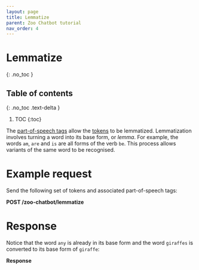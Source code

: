 ```yaml
---
layout: page
title: Lemmatize
parent: Zoo Chatbot tutorial
nav_order: 4
---
```


# Lemmatize
{: .no_toc }

## Table of contents
{: .no_toc .text-delta }

1. TOC
{:toc}

The [part-of-speech tags](#tutorial/tag-parts-of-speech.adoc) allow the
[tokens](#tutorial/tokenize.adoc) to be lemmatized. Lemmatization
involves turning a word into its base form, or *lemma*. For example, the
words `am`, `are` and `is` are all forms of the verb `be`. This process
allows variants of the same word to be recognised.

# Example request

Send the following set of tokens and associated part-of-speech tags:

**POST /zoo-chatbot/lemmatize**

# Response

Notice that the word `any` is already in its base form and the word
`giraffes` is converted to its base form of `giraffe`:

**Response**
